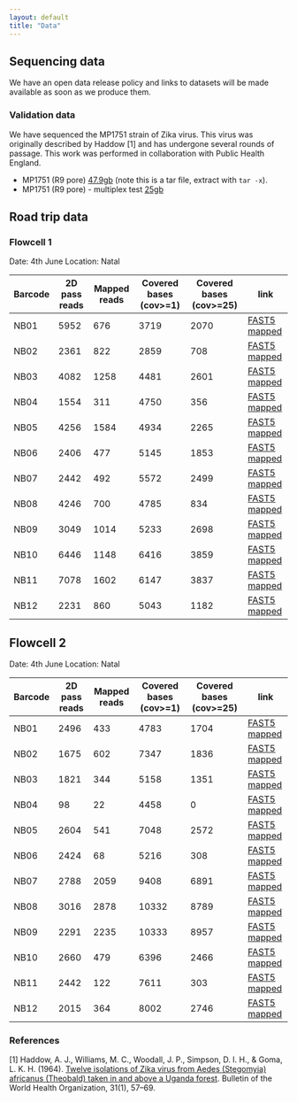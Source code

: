 ```yaml
---
layout: default
title: "Data"
---
```


## Sequencing data

We have an open data release policy and links to datasets will be made available
as soon as we produce them.

### Validation data

We have sequenced the MP1751 strain of Zika virus. This virus was
originally described by Haddow [1] and has undergone several rounds
of passage. This work was performed in collaboration with
Public Health England.

  - MP1751 (R9 pore) <a href="http://s3.climb.ac.uk/nanopore/Zika_MP1751_PHE_Long_R9_2D.tgz">47.9gb</a> (note this is a tar file, extract with ``tar -x``).
  - MP1751 (R9 pore) - multiplex test <a href="http://s3.climb.ac.uk/nanopore/R9_MinKNOW_0.51_PHE_amplicons_lambda_barcoded_demultiplexed_pass.tar">25gb</a>

## Road trip data

### Flowcell 1

Date: 4th June
Location: Natal

| Barcode | 2D pass reads | Mapped reads | Covered bases (cov>=1) | Covered bases (cov>=25) | link |
|--------|-------|--------|--------|--------|------|
| NB01  |  5952  |  676  |  3719  |  2070  | <a href="http://s3.climb.ac.uk/nanopore/zika_flowcell1_12plex_NB01.tar">FAST5 mapped</a> |
| NB02  |  2361  |  822  |  2859  |  708  | <a href="http://s3.climb.ac.uk/nanopore/zika_flowcell1_12plex_NB02.tar">FAST5 mapped</a> |
| NB03  |  4082  |  1258  |  4481  |  2601  | <a href="http://s3.climb.ac.uk/nanopore/zika_flowcell1_12plex_NB03.tar">FAST5 mapped</a> |
| NB04  |  1554  |  311  |  4750  |  356  | <a href="http://s3.climb.ac.uk/nanopore/zika_flowcell1_12plex_NB04.tar">FAST5 mapped</a> |
| NB05  |  4256  |  1584  |  4934  |  2265  | <a href="http://s3.climb.ac.uk/nanopore/zika_flowcell1_12plex_NB05.tar">FAST5 mapped</a> |
| NB06  |  2406  |  477  |  5145  |  1853  | <a href="http://s3.climb.ac.uk/nanopore/zika_flowcell1_12plex_NB06.tar">FAST5 mapped</a> |
| NB07  |  2442  |  492  |  5572  |  2499  | <a href="http://s3.climb.ac.uk/nanopore/zika_flowcell1_12plex_NB07.tar">FAST5 mapped</a> |
| NB08  |  4246  |  700  |  4785  |  834  | <a href="http://s3.climb.ac.uk/nanopore/zika_flowcell1_12plex_NB08.tar">FAST5 mapped</a> |
| NB09  |  3049  |  1014  |  5233  |  2698  | <a href="http://s3.climb.ac.uk/nanopore/zika_flowcell1_12plex_NB09.tar">FAST5 mapped</a> |
| NB10  |  6446  |  1148  |  6416  |  3859  | <a href="http://s3.climb.ac.uk/nanopore/zika_flowcell1_12plex_NB10.tar">FAST5 mapped</a> |
| NB11  |  7078  |  1602  |  6147  |  3837  | <a href="http://s3.climb.ac.uk/nanopore/zika_flowcell1_12plex_NB11.tar">FAST5 mapped</a> |
| NB12  |  2231  |  860  |  5043  |  1182  | <a href="http://s3.climb.ac.uk/nanopore/zika_flowcell1_12plex_NB12.tar">FAST5 mapped</a> |

## Flowcell 2

Date: 4th June
Location: Natal

| Barcode | 2D pass reads | Mapped reads | Covered bases (cov>=1) | Covered bases (cov>=25) | link |
|--------|-------|--------|--------|--------|------|
| NB01  |  2496  |  433  |  4783  |  1704  | <a href="http://s3.climb.ac.uk/nanopore/zika_library2_12plex_NB01.tar">FAST5 mapped</a> |
| NB02  |  1675  |  602  |  7347  |  1836  | <a href="http://s3.climb.ac.uk/nanopore/zika_library2_12plex_NB02.tar">FAST5 mapped</a> |
| NB03  |  1821  |  344  |  5158  |  1351  | <a href="http://s3.climb.ac.uk/nanopore/zika_library2_12plex_NB03.tar">FAST5 mapped</a> |
| NB04  |  98  |  22  |  4458  |  0  | <a href="http://s3.climb.ac.uk/nanopore/zika_library2_12plex_NB04.tar">FAST5 mapped</a> |
| NB05  |  2604  |  541  |  7048  |  2572  | <a href="http://s3.climb.ac.uk/nanopore/zika_library2_12plex_NB05.tar">FAST5 mapped</a> |
| NB06  |  2424  |  68  |  5216  |  308  | <a href="http://s3.climb.ac.uk/nanopore/zika_library2_12plex_NB06.tar">FAST5 mapped</a> |
| NB07  |  2788  |  2059  |  9408  |  6891  | <a href="http://s3.climb.ac.uk/nanopore/zika_library2_12plex_NB07.tar">FAST5 mapped</a> |
| NB08  |  3016  |  2878  |  10332  |  8789  | <a href="http://s3.climb.ac.uk/nanopore/zika_library2_12plex_NB08.tar">FAST5 mapped</a> |
| NB09  |  2291  |  2235  |  10333  |  8957  | <a href="http://s3.climb.ac.uk/nanopore/zika_library2_12plex_NB09.tar">FAST5 mapped</a> |
| NB10  |  2660  |  479  |  6396  |  2466  | <a href="http://s3.climb.ac.uk/nanopore/zika_library2_12plex_NB10.tar">FAST5 mapped</a> |
| NB11  |  2442  |  122  |  7611  |  303  | <a href="http://s3.climb.ac.uk/nanopore/zika_library2_12plex_NB11.tar">FAST5 mapped</a> |
| NB12  |  2015  |  364  |  8002  |  2746  | <a href="http://s3.climb.ac.uk/nanopore/zika_library2_12plex_NB12.tar">FAST5 mapped</a> |


### References

[1] Haddow, A. J., Williams, M. C., Woodall, J. P., Simpson, D. I. H., & Goma, L. K. H. (1964). [Twelve isolations of Zika virus from Aedes (Stegomyia) africanus (Theobald) taken in and above a Uganda forest](https://www.ncbi.nlm.nih.gov/pmc/articles/PMC2555143/). Bulletin of the World Health Organization, 31(1), 57–69.
